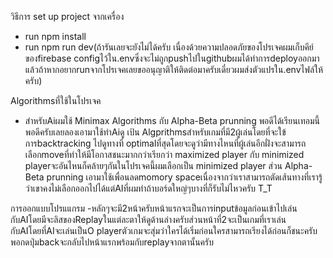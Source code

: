 วิธีการ set up project จากเครื่อง

- run npm install
- run npm run dev(ถ้ารันเลยจะยังไม่ได้ครับ เนื่องด้วยความปลอดภัยของโปรเจคผมเก็บคีย์ของfirebase configไว้ใน.envซึ่งจะไม่ถูกpushไปในgithubผมได้ทำการdeployออกมาแล้วถ้าหากอยากrunจากโปรเจคเลยขออนุญาติให้ติดต่อมาครับเดี๋ยวผมส่งตัวแปรใน.envไฟล์ให้ครับ)

Algorithmsที่ใช้ในโปรเจค

- สำหรับAiผมใช้ Minimax Algorithms กับ Alpha-Beta prunning พอดีได้เรียนเทอมนี้พอดีครับเลยลองเอามาใช้ทำAiดู เป้น Algprithmsสำหรับเกมที่มี2ผู้เล่นโดยที่จะใข้การbacktracking ไปดูทางที่ optimalที่สุดโดยจะดูว่ามีทางไหนที่ผู้เล่นอีกฝั่งจะสามารถเลือกmoveที่ทำให้มีโอกาสชนะมากกว่าเรียกว่า maximized player กับ minimized playerจะอันไหนก็คล้ายๆกันในโปรเจคนี้ผมเลือกเป็น minimized player ส่วน Alpha-Beta prunning เอามาใช้เพื่อนลดmomory spaceเนื่องจากว่าเราสามารถตัดเส้นทางที่เรารู้ว่าเขาคงไม่เลือกออกไปได้แต่AIที่ผมทำถ้าบอร์ดใหญ่ๆบางที่ก็รับไม่ไหวครับ T_T

การออกแบบโปรแแกรม
-หลักๆจะมี2หน้าครับหน้าแรกจะเป็นการinputข้อมูลก่อนเข้าไปเล่นกับAIโดยมีจะลิสของReplayในแต่ละตาให้ดูด้านล่างครับส่วนหน้าที่2จะเป็นเกมที่เราเล่นกับAIโดยที่AIจะเล่นเป็นO playerตัวเกมจะสุ่มว่าใครได้เริ่มก่อนใครสามารถเรียงได้ก่อนก็ชนะครับพอกดปุ่มbackจะกลับไปหน้าแรกพร้อมกับreplayจากตานั้นครับ
